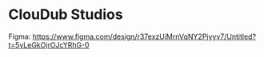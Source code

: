 # ClouDub Studios

Figma: https://www.figma.com/design/r37exzUjMrnVqNY2Pjyyv7/Untitled?t=5yLeGkOjrOJcYRhG-0
